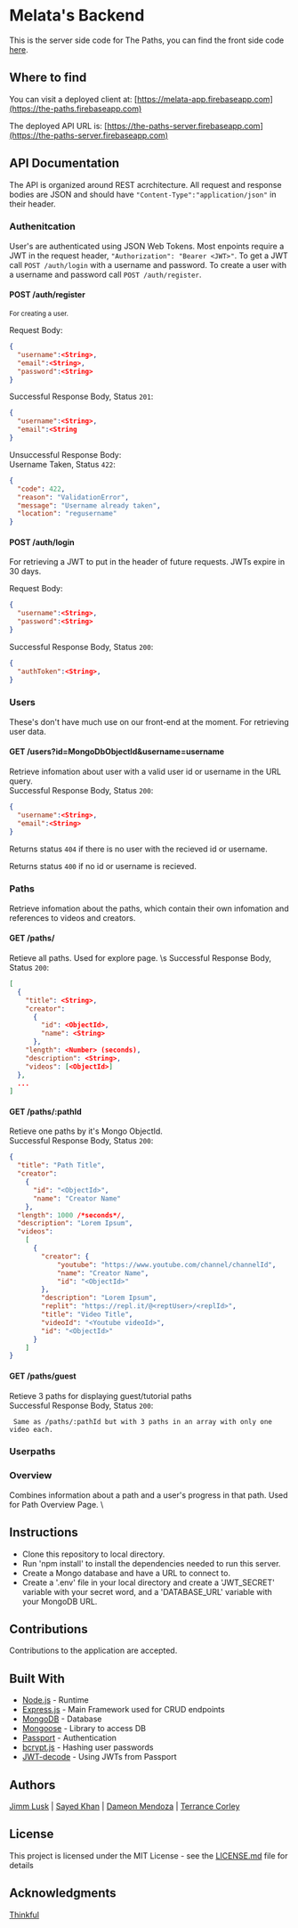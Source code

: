 # Melata's Backend
This is the server side code for The Paths,
you can find the front side code [here](https://github.com/ThePaths/client).

## Where to find

You can visit a deployed client at: [https://melata-app.firebaseapp.com](https://the-paths.firebaseapp.com)

The deployed API URL is: [https://the-paths-server.firebaseapp.com](https://the-paths-server.firebaseapp.com)

## API Documentation
The API is organized around REST acrchitecture. All request and response bodies are JSON and should have `"Content-Type":"application/json"` in their header.

### Authenitcation
User's are authenticated using JSON Web Tokens. Most enpoints require a JWT in the request header, `"Authorization": "Bearer <JWT>"`. To get a JWT call `POST /auth/login` with a username and password. To create a user with a username and password call `POST /auth/register`.

#### POST /auth/register
<small>For creating a user.</small>

Request Body:
```json
{
  "username":<String>,
  "email":<String>,
  "password":<String>
}
```
Successful Response Body, Status `201`:
```json
{
  "username":<String>,
  "email":<String
}
```
Unsuccessful Response Body: \
Username Taken, Status `422`:
```json
{
  "code": 422,
  "reason": "ValidationError",
  "message": "Username already taken",
  "location": "regusername"
}
```

#### POST /auth/login
For retrieving a JWT to put in the header of future requests. JWTs expire in 30 days.

Request Body:
```json
{
  "username":<String>,
  "password":<String>
}
```
Successful Response Body, Status `200`:
```json
{
  "authToken":<String>,
}
```

### Users
These's don't have much use on our front-end at the moment. For retrieving user data.
#### GET /users?id=MongoDbObjectId&username=username
Retrieve infomation about user with a valid user id or username in the URL query. \
Successful Response Body, Status `200`:
```json
{
  "username":<String>,
  "email":<String>
}
```
Returns status `404` if there is no user with the recieved id or username.

Returns status `400` if no id or username is recieved. 

### Paths
Retrieve infomation about the paths, which contain their own infomation and references to videos and creators.
#### GET /paths/
Retieve all paths. Used for explore page. \s
Successful Response Body, Status `200`:
```json
[
  {
    "title": <String>,
    "creator": 
      { 
        "id": <ObjectId>,
        "name": <String>
      },
    "length": <Number> (seconds),
    "description": <String>, 
    "videos": [<ObjectId>]
  },
  ...
]
```

#### GET /paths/:pathId
Retieve one paths by it's Mongo ObjectId.\
Successful Response Body, Status `200`:
```json
{
  "title": "Path Title",
  "creator": 
    { 
      "id": "<ObjectId>",
      "name": "Creator Name"
    },
  "length": 1000 /*seconds*/,
  "description": "Lorem Ipsum", 
  "videos": 
    [
      {
        "creator": {
            "youtube": "https://www.youtube.com/channel/channelId",
            "name": "Creator Name",
            "id": "<ObjectId>"
        },
        "description": "Lorem Ipsum",
        "replit": "https://repl.it/@<reptUser>/<replId>",
        "title": "Video Title",
        "videoId": "<Youtube videoId>",
        "id": "<ObjectId>"
      }
    ]
}
```

#### GET /paths/guest
Retieve 3 paths for displaying guest/tutorial paths \
Successful Response Body, Status `200`:
```
 Same as /paths/:pathId but with 3 paths in an array with only one video each.
```


### Userpaths


### Overview
Combines information about a path and a user's progress in that path. Used for Path Overview Page. \

## Instructions

- Clone this repository to local directory.
- Run 'npm install' to install the dependencies needed to run this server.
- Create a Mongo database and have a URL to connect to.
- Create a '.env' file in your local directory and create a 'JWT_SECRET' variable with your secret word, and a 'DATABASE_URL' variable with your MongoDB URL.

## Contributions

Contributions to the application are accepted. 

## Built With

- [Node.js](https://nodejs.org/en) - Runtime
- [Express.js](https://expressjs.com) - Main Framework used for CRUD endpoints
- [MongoDB](https://www.mongodb.com) - Database
- [Mongoose](http://mongoosejs.com/docs/guide.html) - Library to access DB
- [Passport](http://www.passportjs.org/) - Authentication
- [bcrypt.js](https://www.npmjs.com/package/bcryptjs) - Hashing user passwords
- [JWT-decode](https://www.npmjs.com/package/jwt-decode) - Using JWTs from Passport


## Authors
[Jimm Lusk](https://github.com/jimmlusk) | [Sayed Khan](https://github.com/arsalonk) | [Dameon Mendoza](https://github.com/Dameon1) | [Terrance Corley](https://terrancecorley.com)

## License

This project is licensed under the MIT License - see the [LICENSE.md](LICENSE.md) file for details

## Acknowledgments

[Thinkful](https://www.thinkful.com/)

